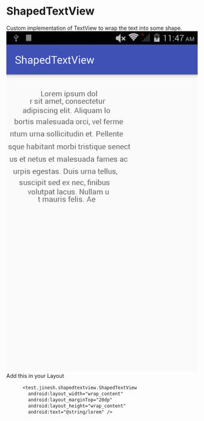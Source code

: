 # ShapedTextView
Custom implementation of TextView to wrap the text into some shape.
![Output sample](https://github.com/jineshfrancs/ShapedTextView/blob/master/screens/round.png)
Add this in your Layout
```
      <test.jinesh.shapedtextview.ShapedTextView
        android:layout_width="wrap_content"
        android:layout_marginTop="20dp"
        android:layout_height="wrap_content"
        android:text="@string/lorem" />
```
